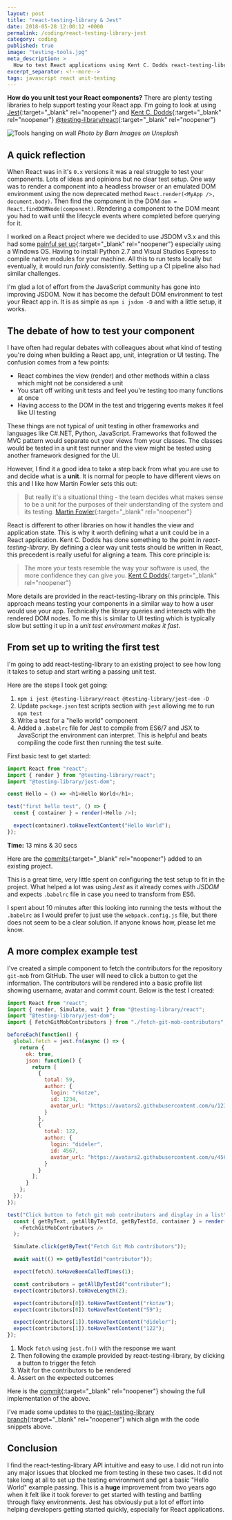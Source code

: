 ```yaml
---
layout: post
title: "react-testing-library & Jest"
date: 2018-05-28 12:00:12 +0000
permalink: /coding/react-testing-library-jest
category: coding
published: true
image: "testing-tools.jpg"
meta_description: >
  How to test React applications using Kent C. Dodds react-testing-library and Jest
excerpt_separator: <!--more-->
tags: javascript react unit-testing
---
```


**How do you unit test your React components?** There are plenty testing libraries to help support testing your React app. I'm going to look at using [Jest](https://facebook.github.io/jest){:target="\_blank" rel="noopener"} and [Kent C. Dodds](https://github.com/kentcdodds){:target="\_blank" rel="noopener"} [@testing-library/react](https://github.com/testing-library/react-testing-library){:target="\_blank" rel="noopener"}

<!--more-->

![Tools hanging on wall](/images/testing-tools.jpg)
_Photo by Barn Images on Unsplash_

## A quick reflection

When React was in it's `0.x` versions it was a real struggle to test your components. Lots of ideas and opinions but no clear test setup. One way was to render a component into a headless browser or an emulated DOM environment using the now deprecated method `React.render(<MyApp />, document.body)`. Then find the component in the DOM `dom = React.findDOMNode(component)`. Rendering a component to the DOM meant you had to wait until
the lifecycle events where completed before querying for it.

I worked on a React project where we decided to use JSDOM v3.x and this had some [painful set up](https://github.com/jsdom/jsdom/tree/3.x#contextify){:target="\_blank" rel="noopener"} especially using a Windows OS. Having to install Python 2.7 and Visual Studios Express to compile native modules for your machine. All this to run tests locally but eventually, it would run _fairly_ consistently. Setting up a CI pipeline also had similar challenges.

I'm glad a lot of effort from the JavaScript community has gone into improving JSDOM. Now it has become the default DOM environment to test your React app in. It is as simple as `npm i jsdom -D` and with a little setup, it works.

## The debate of how to test your component

I have often had regular debates with colleagues about what kind of testing you're doing when building a React app, unit, integration or UI testing. The confusion comes from a few points:

- React combines the view (render) and other methods within a class which might not be considered a unit
- You start off writing unit tests and feel you're testing too many functions at once
- Having access to the DOM in the test and triggering events makes it feel like UI testing

These things are not typical of unit testing in other frameworks and languages like C#.NET, Python, JavaScript. Frameworks that followed the MVC pattern would separate out your views from your classes. The classes would be tested in a unit test runner and the view might be tested using another framework designed for the UI.

However, I find it a good idea to take a step back from what you are use to and decide what is a **unit**. It is normal for people to have different views on this and I like how Martin Fowler sets this out:

> But really it's a situational thing - the team decides what makes sense to be a unit for the purposes of their understanding of the system and its testing. [Martin Fowler]{:target="\_blank" rel="noopener"}

React is different to other libraries on how it handles the view and application state. This is why it worth defining what a unit could be in a React application. Kent C. Dodds has done something to the point in _react-testing-library_. By defining a clear way unit tests should be written in React, this precedent is really useful for aligning a team. This core principle is:

> The more your tests resemble the way your software is used, the more confidence they can give you. [Kent C Dodds]{:target="\_blank" rel="noopener"}

More details are provided in the react-testing-library on this principle. This approach means testing your components in a similar way to how a user would use your app. Technically the library queries and interacts with the rendered DOM nodes. To me this is similar to UI testing which is typically slow but setting it up in a _unit test environment makes it fast_.

## From set up to writing the first test

I'm going to add react-testing-library to an existing project to see how long it takes to setup and start writing a passing unit test.

Here are the steps I took get going:

1. `npm i jest @testing-library/react @testing-library/jest-dom -D`
1. Update `package.json` test scripts section with `jest` allowing me to run `npm test`
1. Write a test for a "hello world" component
1. Added a `.babelrc` file for Jest to compile from ES6/7 and JSX to JavaScript the environment can interpret. This is helpful and beats compiling the code first then running the test suite.

First basic test to get started:

```javascript
import React from "react";
import { render } from "@testing-library/react";
import "@testing-library/jest-dom";

const Hello = () => <h1>Hello World</h1>;

test("first hello test", () => {
  const { container } = render(<Hello />);

  expect(container).toHaveTextContent("Hello World");
});
```

**Time:** 13 mins & 30 secs

Here are the [commits][react testing library commit]{:target="\_blank" rel="noopener"} added to an existing project.

This is a great time, very little spent on configuring the test setup to fit in the project. What helped a lot was using _Jest_ as it already comes with _JSDOM_ and expects `.babelrc` file in case you need to transform from ES6.

I spent about 10 minutes after this looking into running the tests without the `.babelrc` as I would prefer to just use the `webpack.config.js` file, but there does not seem to be a clear solution. If anyone knows how, please let me know.

## A more complex example test

I've created a simple component to fetch the contributors for the repository `git-mob` from GitHub. The user will need to click a button to get the information. The contributors will be rendered into a basic profile list showing username, avatar and commit count. Below is the test I created:

```javascript
import React from "react";
import { render, Simulate, wait } from "@testing-library/react";
import "@testing-library/jest-dom";
import { FetchGitMobContributors } from "./fetch-git-mob-contributors";

beforeEach(function() {
  global.fetch = jest.fn(async () => {
    return {
      ok: true,
      json: function() {
        return [
          {
            total: 59,
            author: {
              login: "rkotze",
              id: 1234,
              avatar_url: "https://avatars2.githubusercontent.com/u/1234?v=4"
            }
          },
          {
            total: 122,
            author: {
              login: "dideler",
              id: 4567,
              avatar_url: "https://avatars2.githubusercontent.com/u/4567?v=4"
            }
          }
        ];
      }
    };
  });
});

test("Click button to fetch git mob contributors and display in a list", async () => {
  const { getByText, getAllByTestId, getByTestId, container } = render(
    <FetchGitMobContributors />
  );

  Simulate.click(getByText("Fetch Git Mob contributors"));

  await wait(() => getByTestId("contributor"));

  expect(fetch).toHaveBeenCalledTimes(1);

  const contributors = getAllByTestId("contributor");
  expect(contributors).toHaveLength(2);

  expect(contributors[0]).toHaveTextContent("rkotze");
  expect(contributors[0]).toHaveTextContent("59");

  expect(contributors[1]).toHaveTextContent("dideler");
  expect(contributors[1]).toHaveTextContent("122");
});
```

1. Mock `fetch` using `jest.fn()` with the response we want
1. Then following the example provided by react-testing-library, by clicking a button to trigger the fetch
1. Wait for the contributors to be rendered
1. Assert on the expected outcomes

Here is the [commit][complex test commit]{:target="\_blank" rel="noopener"} showing the full implementation of the above.

I've made some updates to the [react-testing-library branch][updates to test branch]{:target="\_blank" rel="noopener"} which align with the code snippets above.

## Conclusion

I find the react-testing-library API intuitive and easy to use. I did not run into any major issues that blocked me from testing in these two cases. It did not take long at all to set up the testing environment and get a basic "Hello World" example passing. This is a **huge** improvement from two years ago when it felt like it took forever to get started with testing and battling through flaky environments. Jest has obviously put a lot of effort into helping developers getting started quickly, especially for React applications.

[martin fowler]: https://martinfowler.com/bliki/UnitTest.html
[kent c dodds]: https://twitter.com/kentcdodds/status/977018512689455106
[react testing library commit]: https://github.com/rkotze/universal-react-starter/commit/13cf721d561200bf09bbed43f0bbe116fb29f837
[complex test commit]: https://github.com/rkotze/universal-react-starter/commit/de44c12c2490838b619b194710ada9f1aff60d68
[updates to test branch]: https://github.com/rkotze/universal-react-starter/compare/react-testing-library
